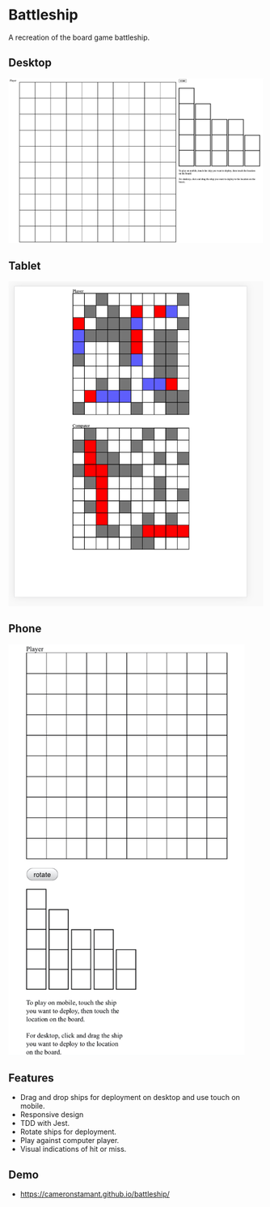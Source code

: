 # Battleship

A recreation of the board game battleship.

## Desktop

<img src="./Battleship-Desktop.png" alt="battleship on desktop" />

## Tablet

<img src="./Battleship-iPad.png" alt="battleship on tablet" />

## Phone

<img height='812' weight='375' src="./Battleship-iPhone.png" alt="battleship on mobile" />

## Features

- Drag and drop ships for deployment on desktop and use touch on mobile.
- Responsive design
- TDD with Jest.
- Rotate ships for deployment.
- Play against computer player.
- Visual indications of hit or miss.

## Demo

- https://cameronstamant.github.io/battleship/
